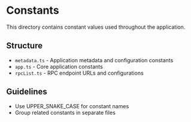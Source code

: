 # Constants

This directory contains constant values used throughout the application.

## Structure

- `metadata.ts` - Application metadata and configuration constants
- `app.ts` - Core application constants
- `rpcList.ts` - RPC endpoint URLs and configurations

## Guidelines

- Use UPPER_SNAKE_CASE for constant names
- Group related constants in separate files